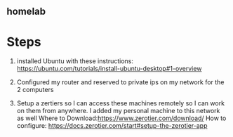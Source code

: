 ## homelab

# Steps
1. installed Ubuntu with these instructions: https://ubuntu.com/tutorials/install-ubuntu-desktop#1-overview

2. Configured my router and reserved to private ips on my network for the 2 computers

3. Setup a zertiers so I can access these machines remotely so I can work on them from anywhere. I added my personal machine to this network as well
Where to Download:https://www.zerotier.com/download/
How to configure: https://docs.zerotier.com/start#setup-the-zerotier-app